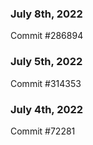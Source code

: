 ### July 8th, 2022

Commit #286894

### July 5th, 2022

Commit #314353


### July 4th, 2022

Commit #72281

